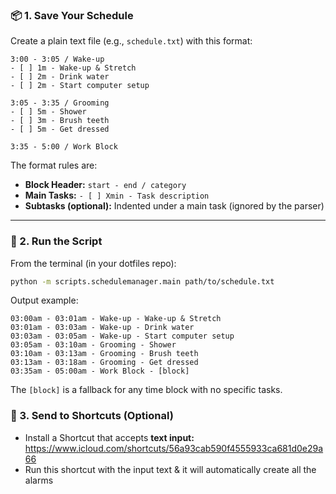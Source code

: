### 📦 1. Save Your Schedule

Create a plain text file (e.g., `schedule.txt`) with this format:

```text
3:00 - 3:05 / Wake-up
- [ ] 1m - Wake-up & Stretch
- [ ] 2m - Drink water
- [ ] 2m - Start computer setup

3:05 - 3:35 / Grooming
- [ ] 5m - Shower
- [ ] 3m - Brush teeth
- [ ] 5m - Get dressed

3:35 - 5:00 / Work Block
```

The format rules are:

- **Block Header:** `start - end / category`
- **Main Tasks:** `- [ ] Xmin - Task description`
- **Subtasks (optional):** Indented under a main task (ignored by the parser)

---

### 🧪 2. Run the Script

From the terminal (in your dotfiles repo):

```bash
python -m scripts.schedulemanager.main path/to/schedule.txt
```

Output example:

```text
03:00am - 03:01am - Wake-up - Wake-up & Stretch
03:01am - 03:03am - Wake-up - Drink water
03:03am - 03:05am - Wake-up - Start computer setup
03:05am - 03:10am - Grooming - Shower
03:10am - 03:13am - Grooming - Brush teeth
03:13am - 03:18am - Grooming - Get dressed
03:35am - 05:00am - Work Block - [block]
```

The `[block]` is a fallback for any time block with no specific tasks.

### 📲 3. Send to Shortcuts (Optional)

- Install a Shortcut that accepts **text input:** https://www.icloud.com/shortcuts/56a93cab590f4555933ca681d0e29a66
- Run this shortcut with the input text & it will automatically create all the alarms
